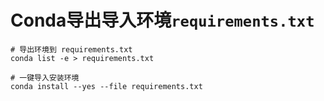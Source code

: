 # Conda导出导入环境`requirements.txt`

```shell
# 导出环境到 requirements.txt
conda list -e > requirements.txt

# 一键导入安装环境
conda install --yes --file requirements.txt
```
